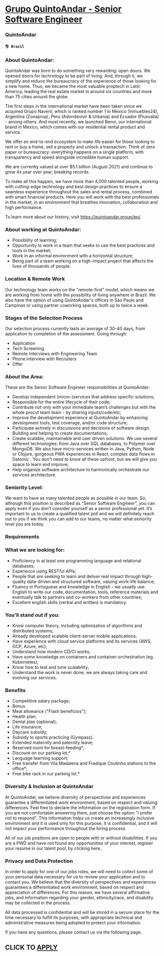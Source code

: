 # [Grupo QuintoAndar - Senior Software Engineer](https://www.remotewlb.com/apply/grupo-quintoandar-senior-software-engineer)  
### QuintoAndar  
#### `🌎 Brazil`  

### About QuintoAndar:

QuintoAndar was born to do something very rewarding: open doors. We opened doors for technology to be part of living. And, through it, we simplify and reduce the bureaucracy of the experience of those looking for a new home. Thus, we became the most valuable proptech in Latin America, leading the real estate market in around six countries and more than 75 cities around the globe.

The first steps in the international market have been taken since we acquired Grupo Navent, which is ranked number 1 in Mexico (Inmuebles24), Argentina (Zonaprop), Peru (Adondevivir & Urbania) and Ecuador (Plusvalia) - among others. And most recently, we launched Benvi, our international brand in Mexico, which comes with our residential rental product and service.

We offer an end-to-end ecosystem to make life easier for those looking to rent or buy a home, sell a property and unlock a transaction. Think of zero paper or bureaucracy: everything happens on a single platform, with transparency and speed alongside incredible human support.

We are currently valued at over $5.1 billion (August 2021) and continue to grow 4x year over year, breaking records.

To make all this happen, we have more than 4,000 talented people, working with cutting-edge technology and best design practices to ensure a seamless experience throughout the sales and rental process, combined with smart financial products. Here you will work with the best professionals in the market, in an environment that breathes innovation, collaboration and high performance.

To learn more about our history, visit https://quintoandar.group/en/.

### About working at QuintoAndar:

  * Possibility of learning;
  * Opportunity to work in a team that seeks to use the best practices and tools in the market;
  * Work in an informal environment with a horizontal structure;
  * Being part of a team working on a high-impact project that affects the lives of thousands of people.

### Location & Remote Work

Our technology team works on the "remote-first" model, which means we are working from home with the possibility of living anywhere in Brazil. We also have the option of using QuintoAndar's offices in São Paulo and Campinas or using partner coworking spaces, both up to twice a week.

### Stages of the Selection Process

Our selection process currently lasts an average of 30-40 days, from application to completion of the assessment. Going through:

  * Application 
  * Tech Screening 
  * Remote Interviews with Engineering Team
  * Phone interview with Recruiters
  * Offer

### About the Area:

These are the Senior Software Engineer responsibilities at QuintoAndar:

  * Develop independent (micro-)services that address specific solutions;
  * Responsible for the entire lifecycle of their code;
  * Contribute not only with your immediate team’s challenges but with the whole procut team team - by sharing inputs/code/etc;
  * Improve the development experience at QuintoAndar by enhancing development tools, test coverage, and/or code structure;
  * Participate actively in discussions and decisions of software design. Building and helping to create documentations;
  * Create scalable, maintainable and user driven solutions. We use several different technologies: from Java over SQL databases, to Polymer over MongoDB. We also have micro-services written in Java, Python, Node or Clojure, gorgeous PWA experiences in React, complex data flows in Datomic . You don't need to know all these upfront, but we will give you space to learn and improve;
  * Help organize software architecture to harmonically orchestrate our services architecture.

### Seniority Level:

We want to have as many talented people as possible in our team. So, although this position is described as “Senior Software Engineer”, you can apply even if you don’t consider yourself as a senior professional yet. It’s important to us to create a qualified talent poll and we will definitely reach out to you if we think you can add to our teams, no matter what seniority level you are today.

### Requirements

### What we are looking for:

  * Proficiency in at least one programming language and relational databases;
  * Experience using RESTful APIs;
  * People that are seeking to learn and deliver real impact through high-quality data-driven and structured software, valuing work-life balance;
  * Fluency in Portuguese and knowledge in English - we usually use English to write our code, documentation, tools, reference materials and eventually talk to partners and co-workers from other countries;
  * Excellent english skills (verbal and written) is mandatory.

### You'll stand out if you:

  * Know computer theory, including optimization of algorithms and distributed systems;
  * Already developed scalable client-server mobile applications;
  * Have experience with cloud service platforms and its services (AWS, GCP, Azure, etc);
  * Understand how modern CD/CI works;
  * Have some knowledge on containers and container-orchestration (eg. Kubernetes);
  * Know how to test and tune scalability;
  * Understand the work is never done; we are always taking care and evolving our services.

### Benefits

  * Competitive salary package;
  * Bonus
  * Meal allowance ("Flash benefícios");
  * Health plan;
  * Dental plan (optional);
  * Life insurance;
  * Daycare subsidy;
  * Subsidy to sports practicing (Gympass).
  * Extended maternity and paternity leave;
  * Reserved room for breast-feeding*;
  * Discount on our parking lot;*
  * Language learning support;
  * Free transfer from Vila Madalena and Fradique Coutinho stations to the office*;
  * Free bike rack in our parking lot.*

### Diversity & Inclusion at QuintoAndar

At QuintoAndar, we believe diversity of perspectives and experiences guarantee a differentiated work environment, based on respect and valuing differences. Feel free to declare the information on the registration form. If you are not comfortable answering them, just choose the option "I prefer not to respond". This information helps us create an increasingly inclusive environment and it is used only for this purpose, it is confidential, and it will not impact your performance throughout the hiring process

All of our job positions are open to people with or without disabilities. If you are a PWD and have not found any opportunities of your interest, register your resume in our talent pool, by clicking here..

### Privacy and Data Protection

In order to apply for one of our jobs roles, we will need to collect some of your personal data necessary for us to review your application and to contact you. We believe that the diversity of perspectives and experiences guarantees a differentiated work environment, based on respect and appreciation of differences. For this reason, we have several affirmative jobs, and information regarding your gender, ethnicity/race, and disability may be collected in the process.

All data processed is confidential and will be stored in a secure place for the time necessary to fulfill its purposes, with appropriate technical and administrative measures being adopted to protect your information.

If you have any questions, please contact us via the following page.

  
## CLICK TO [APPLY](https://www.remotewlb.com/apply/grupo-quintoandar-senior-software-engineer)

